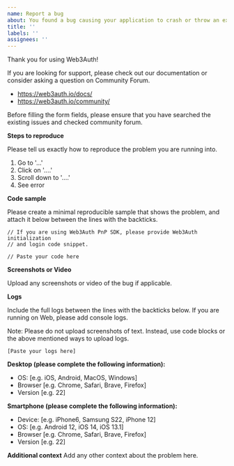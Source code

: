 ```yaml
---
name: Report a bug
about: You found a bug causing your application to crash or throw an exception, or something looks wrong.
title: ''
labels: ''
assignees: ''
---
```


Thank you for using Web3Auth!

If you are looking for support, please check out our documentation or consider asking a question on Community Forum.
- https://web3auth.io/docs/
- https://web3auth.io/community/

Before filling the form fields, please ensure that you have searched the existing issues and checked community forum.

**Steps to reproduce**

Please tell us exactly how to reproduce the problem you are running into.

1. Go to '...'
2. Click on '....'
3. Scroll down to '....'
4. See error

**Code sample**

Please create a minimal reproducible sample that shows the problem, and attach it below between the lines with the backticks.

```tsx
// If you are using Web3Auth PnP SDK, please provide Web3Auth initialization
// and login code snippet.

// Paste your code here
```

**Screenshots or Video**

Upload any screenshots or video of the bug if applicable.

**Logs**

Include the full logs between the lines with the backticks below. If you are running on Web, please add console logs.

Note: Please do not upload screenshots of text. Instead, use code blocks
or the above mentioned ways to upload logs.

```console
[Paste your logs here]
```

**Desktop (please complete the following information):**
 - OS: [e.g. iOS, Android, MacOS, Windows]
 - Browser [e.g. Chrome, Safari, Brave, Firefox]
 - Version [e.g. 22]

**Smartphone (please complete the following information):**
 - Device: [e.g. iPhone6, Samsung S22, iPhone 12]
 - OS: [e.g. Android 12, iOS 14, iOS 13.1]
 - Browser [e.g. Chrome, Safari, Brave, Firefox]
 - Version [e.g. 22]

**Additional context**
Add any other context about the problem here.
